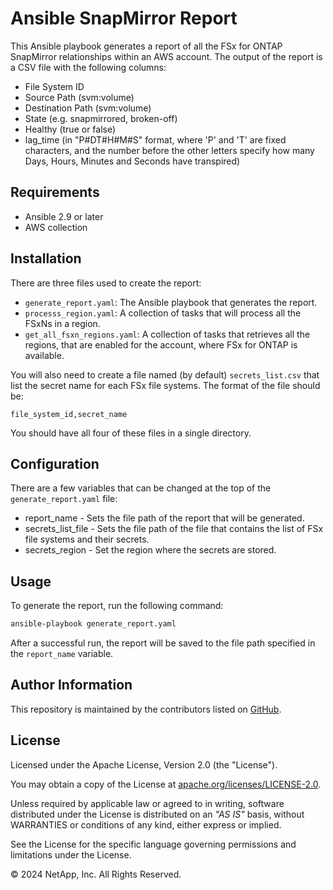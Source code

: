# Ansible SnapMirror Report
This Ansible playbook generates a report of all the FSx for ONTAP SnapMirror relationships within an AWS account.
The output of the report is a CSV file with the following columns:
- File System ID
- Source Path (svm:volume)
- Destination Path (svm:volume)
- State (e.g. snapmirrored, broken-off)
- Healthy (true or false)
- lag\_time (in "P#DT#H#M#S" format, where 'P' and 'T' are fixed characters, and the number before the other letters specify how many Days, Hours, Minutes and Seconds have transpired)

## Requirements
- Ansible 2.9 or later
- AWS collection

## Installation
There are three files used to create the report:
- `generate_report.yaml`: The Ansible playbook that generates the report.
- `processs_region.yaml`: A collection of tasks that will process all the FSxNs in a region.
- `get_all_fsxn_regions.yaml`: A collection of tasks that retrieves all the regions, that are enabled for the account, where FSx for ONTAP is available.

You will also need to create a file named (by default) `secrets_list.csv` that list the secret name for each FSx file systems.
The format of the file should be:
```
file_system_id,secret_name
```
You should have all four of these files in a single directory.

## Configuration
There are a few variables that can be changed at the top of the `generate_report.yaml` file:
- report\_name - Sets the file path of the report that will be generated. 
- secrets\_list\_file - Sets the file path of the file that contains the list of FSx file systems and their secrets.
- secrets\_region - Set the region where the secrets are stored.

## Usage
To generate the report, run the following command:
```bash
ansible-playbook generate_report.yaml
```
After a successful run, the report will be saved to the file path specified in the `report_name` variable.

## Author Information

This repository is maintained by the contributors listed on [GitHub](https://github.com/NetApp/FSx-ONTAP-samples-scripts/graphs/contributors).

## License

Licensed under the Apache License, Version 2.0 (the "License").

You may obtain a copy of the License at [apache.org/licenses/LICENSE-2.0](http://www.apache.org/licenses/LICENSE-2.0).

Unless required by applicable law or agreed to in writing, software distributed under the License is distributed on an _"AS IS"_ basis, without WARRANTIES or conditions of any kind, either express or implied.

See the License for the specific language governing permissions and limitations under the License.

© 2024 NetApp, Inc. All Rights Reserved.
